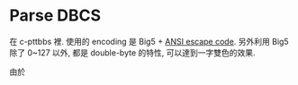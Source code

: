 # Parse DBCS

在 c-pttbbs 裡. 使用的 encoding 是 Big5 + [ANSI escape code](https://en.wikipedia.org/wiki/ANSI_escape_code). 另外利用 Big5 除了 0~127 以外, 都是 double-byte 的特性, 可以達到一字雙色的效果.

由於
